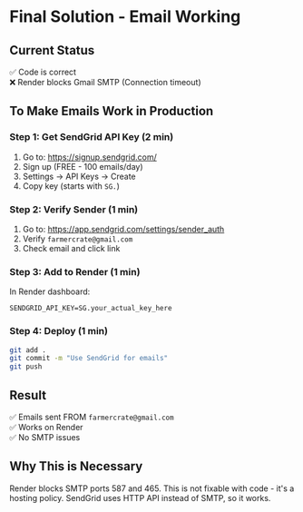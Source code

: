# Final Solution - Email Working

## Current Status
✅ Code is correct  
❌ Render blocks Gmail SMTP (Connection timeout)

## To Make Emails Work in Production

### Step 1: Get SendGrid API Key (2 min)
1. Go to: https://signup.sendgrid.com/
2. Sign up (FREE - 100 emails/day)
3. Settings → API Keys → Create
4. Copy key (starts with `SG.`)

### Step 2: Verify Sender (1 min)
1. Go to: https://app.sendgrid.com/settings/sender_auth
2. Verify `farmercrate@gmail.com`
3. Check email and click link

### Step 3: Add to Render (1 min)
In Render dashboard:
```
SENDGRID_API_KEY=SG.your_actual_key_here
```

### Step 4: Deploy (1 min)
```bash
git add .
git commit -m "Use SendGrid for emails"
git push
```

## Result
✅ Emails sent FROM `farmercrate@gmail.com`  
✅ Works on Render  
✅ No SMTP issues

## Why This is Necessary
Render blocks SMTP ports 587 and 465. This is not fixable with code - it's a hosting policy. SendGrid uses HTTP API instead of SMTP, so it works.
